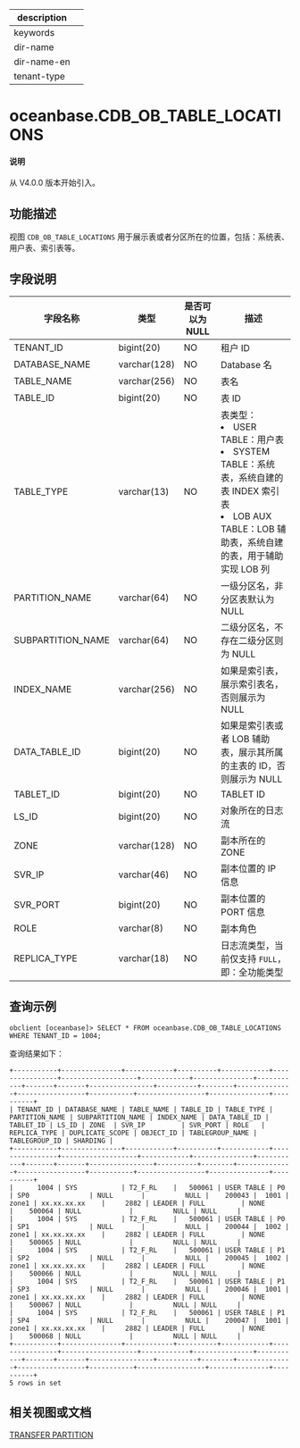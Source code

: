 |description||
|---|---|
|keywords||
|dir-name||
|dir-name-en||
|tenant-type||

# oceanbase.CDB_OB_TABLE_LOCATIONS

<main id="notice" type='explain'>
  <h4>说明</h4>
  <p>从 V4.0.0 版本开始引入。</p>
</main>

## 功能描述

视图 `CDB_OB_TABLE_LOCATIONS` 用于展示表或者分区所在的位置，包括：系统表、用户表、索引表等。

## 字段说明

| 字段名称 | 类型 | 是否可以为 NULL | 描述 |
| --- | --- | --- | --- |
| TENANT_ID | bigint(20) | NO | 租户 ID |
| DATABASE_NAME | varchar(128) | NO | Database 名 |
| TABLE_NAME | varchar(256) | NO | 表名 |
| TABLE_ID | bigint(20) | NO | 表 ID |
| TABLE_TYPE | varchar(13) | NO | 表类型：<li>USER TABLE：用户表<li>SYSTEM TABLE：系统表，系统自建的表 INDEX 索引表<li>LOB AUX TABLE：LOB 辅助表，系统自建的表，用于辅助实现 LOB 列 |
| PARTITION_NAME | varchar(64) | NO | 一级分区名，非分区表默认为 NULL |
| SUBPARTITION_NAME | varchar(64) | NO | 二级分区名，不存在二级分区则为 NULL |
| INDEX_NAME | varchar(256) | NO | 如果是索引表，展示索引表名，否则展示为 NULL |
| DATA_TABLE_ID | bigint(20) | NO | 如果是索引表或者 LOB 辅助表，展示其所属的主表的 ID，否则展示为 NULL |
| TABLET_ID | bigint(20) | NO | TABLET ID |
| LS_ID | bigint(20) | NO | 对象所在的日志流 |
| ZONE | varchar(128) | NO | 副本所在的 ZONE  |
| SVR_IP | varchar(46) | NO | 副本位置的 IP 信息 |
| SVR_PORT | bigint(20) | NO | 副本位置的 PORT 信息 |
| ROLE | varchar(8) | NO | 副本角色 |
| REPLICA_TYPE | varchar(18) | NO | 日志流类型，当前仅支持 `FULL`，即：全功能类型 |
	
## 查询示例

```shell
obclient [oceanbase]> SELECT * FROM oceanbase.CDB_OB_TABLE_LOCATIONS WHERE TENANT_ID = 1004;
```

 查询结果如下：
```shell
+-----------+---------------+------------+----------+------------+----------------+-------------------+------------+---------------+-----------+-------+-------+----------------+----------+--------+--------------+-----------------+-----------+-----------------+---------------+----------+
| TENANT_ID | DATABASE_NAME | TABLE_NAME | TABLE_ID | TABLE_TYPE | PARTITION_NAME | SUBPARTITION_NAME | INDEX_NAME | DATA_TABLE_ID | TABLET_ID | LS_ID | ZONE  | SVR_IP         | SVR_PORT | ROLE   | REPLICA_TYPE | DUPLICATE_SCOPE | OBJECT_ID | TABLEGROUP_NAME | TABLEGROUP_ID | SHARDING |
+-----------+---------------+------------+----------+------------+----------------+-------------------+------------+---------------+-----------+-------+-------+----------------+----------+--------+--------------+-----------------+-----------+-----------------+---------------+----------+
|      1004 | SYS           | T2_F_RL    |   500061 | USER TABLE | P0             | SP0               | NULL       |          NULL |    200043 |  1001 | zone1 | xx.xx.xx.xx    |     2882 | LEADER | FULL         | NONE            |    500064 | NULL            |          NULL | NULL     |
|      1004 | SYS           | T2_F_RL    |   500061 | USER TABLE | P0             | SP1               | NULL       |          NULL |    200044 |  1002 | zone1 | xx.xx.xx.xx    |     2882 | LEADER | FULL         | NONE            |    500065 | NULL            |          NULL | NULL     |
|      1004 | SYS           | T2_F_RL    |   500061 | USER TABLE | P1             | SP2               | NULL       |          NULL |    200045 |  1002 | zone1 | xx.xx.xx.xx    |     2882 | LEADER | FULL         | NONE            |    500066 | NULL            |          NULL | NULL     |
|      1004 | SYS           | T2_F_RL    |   500061 | USER TABLE | P1             | SP3               | NULL       |          NULL |    200046 |  1001 | zone1 | xx.xx.xx.xx    |     2882 | LEADER | FULL         | NONE            |    500067 | NULL            |          NULL | NULL     |
|      1004 | SYS           | T2_F_RL    |   500061 | USER TABLE | P1             | SP4               | NULL       |          NULL |    200047 |  1001 | zone1 | xx.xx.xx.xx    |     2882 | LEADER | FULL         | NONE            |    500068 | NULL            |          NULL | NULL     |
+-----------+---------------+------------+----------+------------+----------------+-------------------+------------+---------------+-----------+-------+-------+----------------+----------+--------+--------------+-----------------+-----------+-----------------+---------------+----------+
5 rows in set
```

## 相关视图或文档

[TRANSFER PARTITION](../../../../700.reference/500.sql-reference/100.sql-syntax/100.system-tenants/200.alter-system/4300.Transfer-partition.md)
